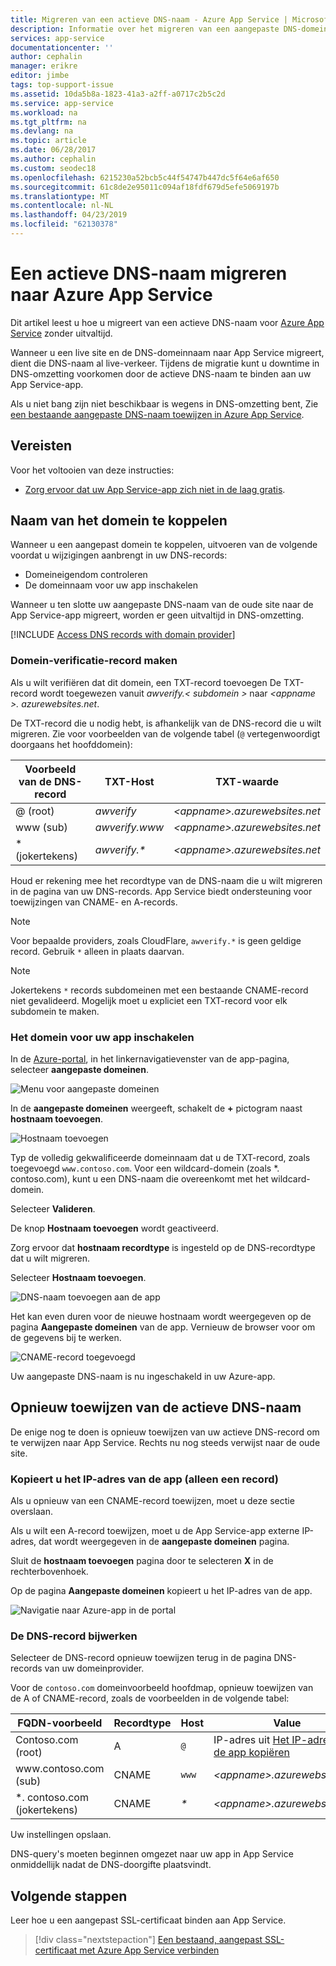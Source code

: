 ```yaml
---
title: Migreren van een actieve DNS-naam - Azure App Service | Microsoft Docs
description: Informatie over het migreren van een aangepaste DNS-domeinnaam al aan een live site naar Azure App Service zonder uitvaltijd toegewezen is.
services: app-service
documentationcenter: ''
author: cephalin
manager: erikre
editor: jimbe
tags: top-support-issue
ms.assetid: 10da5b8a-1823-41a3-a2ff-a0717c2b5c2d
ms.service: app-service
ms.workload: na
ms.tgt_pltfrm: na
ms.devlang: na
ms.topic: article
ms.date: 06/28/2017
ms.author: cephalin
ms.custom: seodec18
ms.openlocfilehash: 6215230a52bcb5c44f54747b447dc5f64e6af650
ms.sourcegitcommit: 61c8de2e95011c094af18fdf679d5efe5069197b
ms.translationtype: MT
ms.contentlocale: nl-NL
ms.lasthandoff: 04/23/2019
ms.locfileid: "62130378"
---
```

# <a name="migrate-an-active-dns-name-to-azure-app-service"></a>Een actieve DNS-naam migreren naar Azure App Service

Dit artikel leest u hoe u migreert van een actieve DNS-naam voor [Azure App Service](../app-service/overview.md) zonder uitvaltijd.

Wanneer u een live site en de DNS-domeinnaam naar App Service migreert, dient die DNS-naam al live-verkeer. Tijdens de migratie kunt u downtime in DNS-omzetting voorkomen door de actieve DNS-naam te binden aan uw App Service-app.

Als u niet bang zijn niet beschikbaar is wegens in DNS-omzetting bent, Zie [een bestaande aangepaste DNS-naam toewijzen in Azure App Service](app-service-web-tutorial-custom-domain.md).

## <a name="prerequisites"></a>Vereisten

Voor het voltooien van deze instructies:

- [Zorg ervoor dat uw App Service-app zich niet in de laag gratis](app-service-web-tutorial-custom-domain.md#checkpricing).

## <a name="bind-the-domain-name-preemptively"></a>Naam van het domein te koppelen

Wanneer u een aangepast domein te koppelen, uitvoeren van de volgende voordat u wijzigingen aanbrengt in uw DNS-records:

- Domeineigendom controleren
- De domeinnaam voor uw app inschakelen

Wanneer u ten slotte uw aangepaste DNS-naam van de oude site naar de App Service-app migreert, worden er geen uitvaltijd in DNS-omzetting.

[!INCLUDE [Access DNS records with domain provider](../../includes/app-service-web-access-dns-records.md)]

### <a name="create-domain-verification-record"></a>Domein-verificatie-record maken

Als u wilt verifiëren dat dit domein, een TXT-record toevoegen De TXT-record wordt toegewezen vanuit _awverify.&lt; subdomein >_ naar  _&lt;appname >. azurewebsites.net_. 

De TXT-record die u nodig hebt, is afhankelijk van de DNS-record die u wilt migreren. Zie voor voorbeelden van de volgende tabel (`@` vertegenwoordigt doorgaans het hoofddomein):

| Voorbeeld van de DNS-record | TXT-Host | TXT-waarde |
| - | - | - |
| \@ (root) | _awverify_ | _&lt;appname>.azurewebsites.net_ |
| www (sub) | _awverify.www_ | _&lt;appname>.azurewebsites.net_ |
| \* (jokertekens) | _awverify.\*_ | _&lt;appname>.azurewebsites.net_ |

Houd er rekening mee het recordtype van de DNS-naam die u wilt migreren in de pagina van uw DNS-records. App Service biedt ondersteuning voor toewijzingen van CNAME- en A-records.

> [!NOTE]
> Voor bepaalde providers, zoals CloudFlare, `awverify.*` is geen geldige record. Gebruik `*` alleen in plaats daarvan.

> [!NOTE]
> Jokertekens `*` records subdomeinen met een bestaande CNAME-record niet gevalideerd. Mogelijk moet u expliciet een TXT-record voor elk subdomein te maken.


### <a name="enable-the-domain-for-your-app"></a>Het domein voor uw app inschakelen

In de [Azure-portal](https://portal.azure.com), in het linkernavigatievenster van de app-pagina, selecteer **aangepaste domeinen**. 

![Menu voor aangepaste domeinen](./media/app-service-web-tutorial-custom-domain/custom-domain-menu.png)

In de **aangepaste domeinen** weergeeft, schakelt de **+** pictogram naast **hostnaam toevoegen**.

![Hostnaam toevoegen](./media/app-service-web-tutorial-custom-domain/add-host-name-cname.png)

Typ de volledig gekwalificeerde domeinnaam dat u de TXT-record, zoals toegevoegd `www.contoso.com`. Voor een wildcard-domein (zoals \*. contoso.com), kunt u een DNS-naam die overeenkomt met het wildcard-domein. 

Selecteer **Valideren**.

De knop **Hostnaam toevoegen** wordt geactiveerd. 

Zorg ervoor dat **hostnaam recordtype** is ingesteld op de DNS-recordtype dat u wilt migreren.

Selecteer **Hostnaam toevoegen**.

![DNS-naam toevoegen aan de app](./media/app-service-web-tutorial-custom-domain/validate-domain-name-cname.png)

Het kan even duren voor de nieuwe hostnaam wordt weergegeven op de pagina **Aangepaste domeinen** van de app. Vernieuw de browser voor om de gegevens bij te werken.

![CNAME-record toegevoegd](./media/app-service-web-tutorial-custom-domain/cname-record-added.png)

Uw aangepaste DNS-naam is nu ingeschakeld in uw Azure-app. 

## <a name="remap-the-active-dns-name"></a>Opnieuw toewijzen van de actieve DNS-naam

De enige nog te doen is opnieuw toewijzen van uw actieve DNS-record om te verwijzen naar App Service. Rechts nu nog steeds verwijst naar de oude site.

<a name="info"></a>

### <a name="copy-the-apps-ip-address-a-record-only"></a>Kopieert u het IP-adres van de app (alleen een record)

Als u opnieuw van een CNAME-record toewijzen, moet u deze sectie overslaan. 

Als u wilt een A-record toewijzen, moet u de App Service-app externe IP-adres, dat wordt weergegeven in de **aangepaste domeinen** pagina.

Sluit de **hostnaam toevoegen** pagina door te selecteren **X** in de rechterbovenhoek. 

Op de pagina **Aangepaste domeinen** kopieert u het IP-adres van de app.

![Navigatie naar Azure-app in de portal](./media/app-service-web-tutorial-custom-domain/mapping-information.png)

### <a name="update-the-dns-record"></a>De DNS-record bijwerken

Selecteer de DNS-record opnieuw toewijzen terug in de pagina DNS-records van uw domeinprovider.

Voor de `contoso.com` domeinvoorbeeld hoofdmap, opnieuw toewijzen van de A of CNAME-record, zoals de voorbeelden in de volgende tabel: 

| FQDN-voorbeeld | Recordtype | Host | Value |
| - | - | - | - |
| Contoso.com (root) | A | `@` | IP-adres uit [Het IP-adres van de app kopiëren](#info) |
| www\.contoso.com (sub) | CNAME | `www` | _&lt;appname>.azurewebsites.net_ |
| \*. contoso.com (jokertekens) | CNAME | _\*_ | _&lt;appname>.azurewebsites.net_ |

Uw instellingen opslaan.

DNS-query's moeten beginnen omgezet naar uw app in App Service onmiddellijk nadat de DNS-doorgifte plaatsvindt.

## <a name="next-steps"></a>Volgende stappen

Leer hoe u een aangepast SSL-certificaat binden aan App Service.

> [!div class="nextstepaction"]
> [Een bestaand, aangepast SSL-certificaat met Azure App Service verbinden](app-service-web-tutorial-custom-ssl.md)
